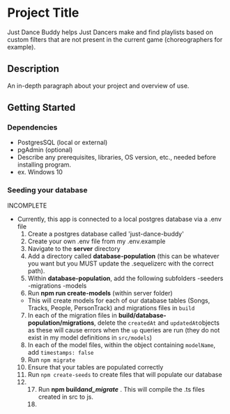 # Project Title

Just Dance Buddy helps Just Dancers make and find playlists based on custom filters that are not present in the current game (choreographers for example).

## Description

An in-depth paragraph about your project and overview of use.

## Getting Started

### Dependencies

- PostgresSQL (local or external)
- pgAdmin (optional)
- Describe any prerequisites, libraries, OS version, etc., needed before installing program.
- ex. Windows 10

### Seeding your database

INCOMPLETE

- Currently, this app is connected to a local postgres database via a .env file
  1. Create a postgres database called 'just-dance-buddy'
  2. Create your own .env file from my .env.example
  3. Navigate to the **server** directory
  4. Add a directory called **database-population** (this can be whatever you want but you MUST update the .sequelizerc with the correct path).
  5. Within **database-population**, add the following subfolders
     -seeders
     -migrations
     -models
  6. Run **npm run create-models** (within server folder)
  - This will create models for each of our database tables (Songs, Tracks, People, PersonTrack) and migrations files in `build`
  7. In each of the migration files in **build/database-population/migrations**, delete the `createdAt` and `updatedAt`objects as these will cause errors when the `up` queries are run (they do not exist in my model definitions in `src/models`)
  8. In each of the model files, within the object containing `modelName`, add `timestamps: false`
  9. Run `npm migrate`
  10. Ensure that your tables are populated correctly
  11. Run `npm create-seeds` to create files that will populate our database
  12. <!-- 5. Models will be created as .js files under /build/database-populations/models
  13. In **src**, create a temporary folders that match what you created in the **build** directory
  14. Move all created files in `build/database-population/models` to `src/database-populations/models`
  15. Rename all model extensions to `.ts`
  16. Copy and paste the contents of /templates into the models folder in src/database-population/models -->
  <!-- 9. In each of the models files in **src/database-population/models**, delete the `createdAt` and `updatedAt`objects as these will cause errors when the `up` queries are run (they do not exist in my model definitions in `src/models`) -->
  17. Run **npm build*and_migrate*** . This will compile the .ts files created in src to js.
  18. <!-- - How/where to download your program
- Any modifications needed to be made to files/folders -->

### Executing program

- How to run the program
- Step-by-step bullets

```
code blocks for commands
```

## Help

Any advise for common problems or issues.

```
command to run if program contains helper info
```

## Authors

Contributors names and contact info

ex. Dominique Pizzie  
ex. [@DomPizzie](https://twitter.com/dompizzie)

## Version History

- 0.2
  - Various bug fixes and optimizations
  - See [commit change]() or See [release history]()
- 0.1
  - Initial Release

## License

This project is licensed under the [NAME HERE] License - see the LICENSE.md file for details

## TODO

1. Figure out why can't insert data into PeopleTracks table
